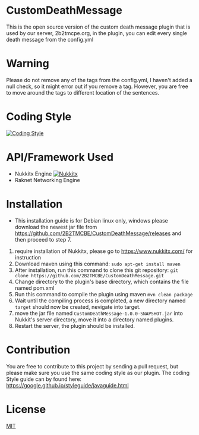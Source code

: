 # CustomDeathMessage
This is the open source version of the custom death message plugin that is used by our server, 2b2tmcpe.org, in the plugin, you can edit every single death message from the config.yml
# Warning
Please do not remove any of the tags from the config.yml, I haven't added a null check, so it might error out if you remove a tag. However, you are free to move around the tags to different location of the sentences.
# Coding Style
[![Coding Style](https://img.shields.io/badge/Coding%20Style-Google%20Style-green.svg)](https://google.github.io/styleguide/javaguide.html)
# API/Framework Used
- Nukkitx Engine [![Nukkitx](https://img.shields.io/badge/Software-Nukkitx-brightgreen.svg)](https://github.com/Nukkitx/Nukkit)
- Raknet Networking Engine
# Installation
- This installation guide is for Debian linux only, windows please download the newest jar file from https://github.com/2B2TMCBE/CustomDeathMessage/releases and then proceed to step 7.

1. require installation of Nukkitx, please go to https://www.nukkitx.com/ for instruction
2. Download maven using this command:
```sudo apt-get install maven```
3. After installation, run this command to clone this git repository:
```git clone https://github.com/2B2TMCBE/CustomDeathMessage.git```
4. Change directory to the plugin's base directory, which contains the file named pom.xml
5. Run this command to compile the plugin using maven
```mvn clean package```
6. Wait until the compiling process is completed, a new directory named `target` should now be created, nevigate into target.
7. move the jar file named `CustomDeathMessage-1.0.0-SNAPSHOT.jar` into Nukkit's server directory, move it into a directory named plugins.
8. Restart the server, the plugin should be installed.
# Contribution
You are free to contribute to this project by sending a pull request, but please make sure you use the same coding style as our plugin. The coding Style guide can by found here: https://google.github.io/styleguide/javaguide.html
# License
[MIT](https://choosealicense.com/licenses/mit/)
